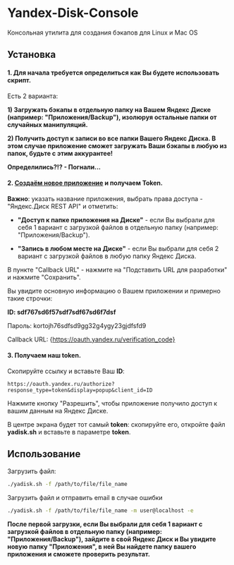 # Yandex-Disk-Console
Консольная утилита для создания бэкапов для Linux и Mac OS

## Установка

#### 1. Для начала требуется определиться как Вы будете использовать скрипт.

Есть 2 варианта:

**1) Загружать бэкапы в отдельную папку на Вашем Яндекс Диске (например: "Приложения/Backup"), изолюруя остальные папки от случайных манипуляций.**

**2) Получить доступ к записи во все папки Вашего Яндекс Диска. В этом случае приложение сможет загружать Ваши бэкапы в любую из папок, будьте с этим аккурантее!**

**Определились?!? - Погнали...**

#### 2. [Создаём новое приложение](https://oauth.yandex.ru/client/new) и получаем Token.

**Важно**: указать название приложения, выбрать права доступа - "Яндекс.Диск REST API" и отметить:

- **"Доступ к папке приложения на Диске"** - если Вы выбрали для себя 1 вариант с загрузкой файлов в отдельную папку (например: "Приложения/Backup").

- **"Запись в любом месте на Диске"** - если Вы выбрали для себя 2 вариант с загрузкой файлов в любую папку Яндекс Диска.

В пункте "Callback URL" - нажмите на "Подставить URL для разработки" и нажмите "Сохранить".


Вы увидите основную информацию о Вашем приложении и примерно такие строчки:

**ID: sdf767sd6f57sdf7sdf67sd6f7dsf**

Пароль: kortojh76sdfsd9gg32g4ygy23gjdfsfd9

Callback URL: {https://oauth.yandex.ru/verification_code}


#### 3. Получаем наш token.

Скопируйте ссылку и вставьте Ваш **ID**:

    https://oauth.yandex.ru/authorize?response_type=token&display=popup&client_id=ID

Нажмите кнопку "Разрешить", чтобы приложение получило доступ к вашим данным на Яндекс Диске.

В центре экрана будет тот самый **token**: скопируйте его, откройте файл **yadisk.sh** и вставьте в параметре **token**.


## Использование

Загрузить файл:
```bash
./yadisk.sh -f /path/to/file/file_name
```

Загрузить файл и отправить email в случае ошибки
```bash
./yadisk.sh -f /path/to/file/file_name -m user@localhost -e
```

**После первой загрузки, если Вы выбрали для себя 1 вариант с загрузкой файлов в отдельную папку (например: "Приложения/Backup"), зайдите в свой Яндекс Диск и Вы увидите новую папку "Приложения", в ней Вы найдете папку вашего приложения и сможете проверить результат.**
